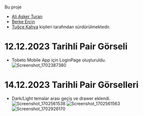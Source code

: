 Bu proje

- [Ali Asker Turan](https://www.github.com/aliaskerturan)
- [Berke Erçin](https://github.com/berkeercin)
- [Tuğçe Kahya](https://www.github.com/kahyatugce)
  kişileri tarafından sürdürülmektedir.

# 12.12.2023 Tarihli Pair Görseli

- Tobeto Mobile App için LoginPage oluşturuldu.
  ![Screenshot_1702387380](https://github.com/berkeercin/tobetomobileapp/assets/66337552/59cafad1-09b8-4b26-9377-7a8f90a5408e)

# 14.12.2023 Tarihli Pair Görselleri

- Dark/Light temalar arası geçiş ve drawer eklendi.
  ![Screenshot_1702561538](https://github.com/berkeercin/tobetomobileapp/assets/66337552/f336cdc3-00aa-4d9d-8408-59d4d5c5545f) ![Screenshot_1702561563](https://github.com/berkeercin/tobetomobileapp/assets/66337552/3c2e1934-ea14-47ce-ab59-29a4d73bf52f) ![Screenshot_1702926170](https://github.com/berkeercin/tobetomobileapp/assets/90865303/79d512f1-b558-4ea4-9c89-25ae0bd68587)

##
